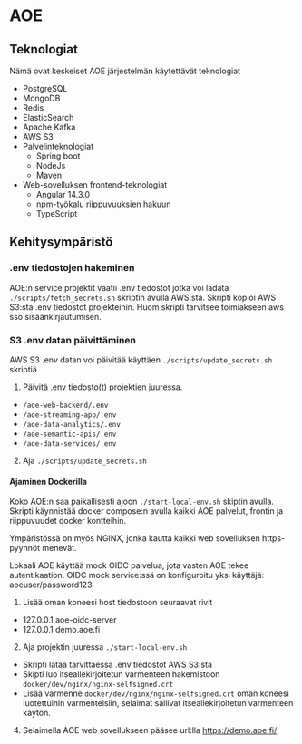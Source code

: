 # AOE

## Teknologiat
Nämä ovat keskeiset AOE järjestelmän käytettävät teknologiat

- PostgreSQL
- MongoDB
- Redis
- ElasticSearch
- Apache Kafka
- AWS S3
- Palvelinteknologiat
  - Spring boot
  - NodeJs
  - Maven
- Web-sovelluksen frontend-teknologiat
  - Angular 14.3.0
  - npm-työkalu riippuvuuksien hakuun
  - TypeScript

## Kehitysympäristö

### .env tiedostojen hakeminen
AOE:n service projektit vaatii .env tiedostot jotka voi ladata `./scripts/fetch_secrets.sh` skriptin avulla AWS:stä.
Skripti kopioi AWS S3:sta .env tiedostot projekteihin. Huom skripti tarvitsee toimiakseen aws sso sisäänkirjautumisen.

### S3 .env datan päivittäminen
AWS S3 .env datan voi päivitää käyttäen `./scripts/update_secrets.sh` skriptiä
1) Päivitä .env tiedosto(t) projektien juuressa.
- `/aoe-web-backend/.env`
- `/aoe-streaming-app/.env`
- `/aoe-data-analytics/.env`
- `/aoe-semantic-apis/.env`
- `/aoe-data-services/.env`
2) Aja `./scripts/update_secrets.sh`

#### Ajaminen Dockerilla
Koko AOE:n saa paikallisesti ajoon `./start-local-env.sh` skiptin avulla. 
Skripti käynnistää docker compose:n avulla kaikki AOE palvelut, frontin ja riippuvuudet docker kontteihin.

Ympäristössä on myös NGINX, jonka kautta kaikki web sovelluksen https-pyynnöt menevät.

Lokaali AOE käyttää mock OIDC palvelua, jota vasten AOE tekee autentikaation. OIDC mock service:ssä on konfiguroitu yksi käyttäjä: aoeuser/password123.

1) Lisää oman koneesi host tiedostoon seuraavat rivit
- 127.0.0.1       aoe-oidc-server
- 127.0.0.1       demo.aoe.fi

2) Aja projektin juuressa `./start-local-env.sh`
- Skripti lataa tarvittaessa .env tiedostot AWS S3:sta
- Skipti luo itseallekirjoitetun varmenteen hakemistoon `docker/dev/nginx/nginx-selfsigned.crt`
- Lisää varmenne `docker/dev/nginx/nginx-selfsigned.crt` oman koneesi luotettuihin varmenteisiin, selaimat sallivat itseallekirjoitetun varmenteen käytön.

4. Selaimella AOE web sovellukseen pääsee url:lla https://demo.aoe.fi/


